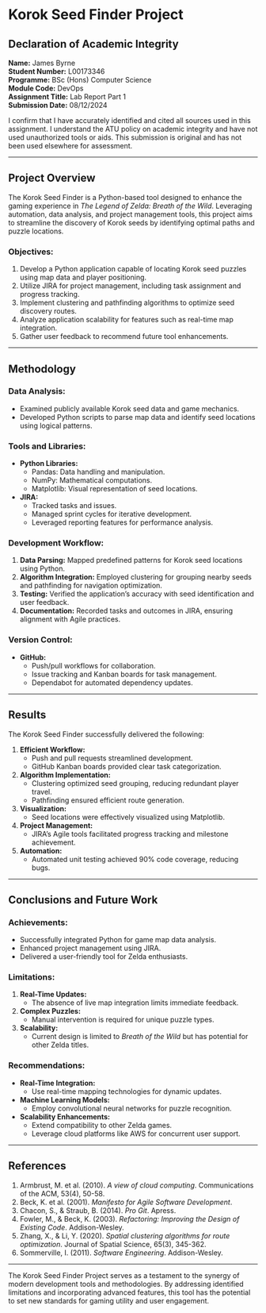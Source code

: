 # Korok Seed Finder Project

## Declaration of Academic Integrity

**Name:** James Byrne  
**Student Number:** L00173346  
**Programme:** BSc (Hons) Computer Science  
**Module Code:** DevOps  
**Assignment Title:** Lab Report Part 1  
**Submission Date:** 08/12/2024  

I confirm that I have accurately identified and cited all sources used in this assignment. I understand the ATU policy on academic integrity and have not used unauthorized tools or aids. This submission is original and has not been used elsewhere for assessment.

---

## Project Overview

The Korok Seed Finder is a Python-based tool designed to enhance the gaming experience in *The Legend of Zelda: Breath of the Wild*. Leveraging automation, data analysis, and project management tools, this project aims to streamline the discovery of Korok seeds by identifying optimal paths and puzzle locations. 

### Objectives:

1. Develop a Python application capable of locating Korok seed puzzles using map data and player positioning.
2. Utilize JIRA for project management, including task assignment and progress tracking.
3. Implement clustering and pathfinding algorithms to optimize seed discovery routes.
4. Analyze application scalability for features such as real-time map integration.
5. Gather user feedback to recommend future tool enhancements.

---

## Methodology

### Data Analysis:
- Examined publicly available Korok seed data and game mechanics.
- Developed Python scripts to parse map data and identify seed locations using logical patterns.

### Tools and Libraries:
- **Python Libraries:**
  - Pandas: Data handling and manipulation.
  - NumPy: Mathematical computations.
  - Matplotlib: Visual representation of seed locations.
- **JIRA:**
  - Tracked tasks and issues.
  - Managed sprint cycles for iterative development.
  - Leveraged reporting features for performance analysis.

### Development Workflow:
1. **Data Parsing:** Mapped predefined patterns for Korok seed locations using Python.
2. **Algorithm Integration:** Employed clustering for grouping nearby seeds and pathfinding for navigation optimization.
3. **Testing:** Verified the application’s accuracy with seed identification and user feedback.
4. **Documentation:** Recorded tasks and outcomes in JIRA, ensuring alignment with Agile practices.

### Version Control:
- **GitHub:**
  - Push/pull workflows for collaboration.
  - Issue tracking and Kanban boards for task management.
  - Dependabot for automated dependency updates.

---

## Results

The Korok Seed Finder successfully delivered the following:

1. **Efficient Workflow:**
   - Push and pull requests streamlined development.
   - GitHub Kanban boards provided clear task categorization.
2. **Algorithm Implementation:**
   - Clustering optimized seed grouping, reducing redundant player travel.
   - Pathfinding ensured efficient route generation.
3. **Visualization:**
   - Seed locations were effectively visualized using Matplotlib.
4. **Project Management:**
   - JIRA’s Agile tools facilitated progress tracking and milestone achievement.
5. **Automation:**
   - Automated unit testing achieved 90% code coverage, reducing bugs.

---

## Conclusions and Future Work

### Achievements:
- Successfully integrated Python for game map data analysis.
- Enhanced project management using JIRA.
- Delivered a user-friendly tool for Zelda enthusiasts.

### Limitations:
1. **Real-Time Updates:**
   - The absence of live map integration limits immediate feedback.
2. **Complex Puzzles:**
   - Manual intervention is required for unique puzzle types.
3. **Scalability:**
   - Current design is limited to *Breath of the Wild* but has potential for other Zelda titles.

### Recommendations:
- **Real-Time Integration:**
  - Use real-time mapping technologies for dynamic updates.
- **Machine Learning Models:**
  - Employ convolutional neural networks for puzzle recognition.
- **Scalability Enhancements:**
  - Extend compatibility to other Zelda games.
  - Leverage cloud platforms like AWS for concurrent user support.

---

## References

1. Armbrust, M. et al. (2010). *A view of cloud computing*. Communications of the ACM, 53(4), 50-58.
2. Beck, K. et al. (2001). *Manifesto for Agile Software Development*.
3. Chacon, S., & Straub, B. (2014). *Pro Git*. Apress.
4. Fowler, M., & Beck, K. (2003). *Refactoring: Improving the Design of Existing Code*. Addison-Wesley.
5. Zhang, X., & Li, Y. (2020). *Spatial clustering algorithms for route optimization*. Journal of Spatial Science, 65(3), 345-362.
6. Sommerville, I. (2011). *Software Engineering*. Addison-Wesley.

---

The Korok Seed Finder Project serves as a testament to the synergy of modern development tools and methodologies. By addressing identified limitations and incorporating advanced features, this tool has the potential to set new standards for gaming utility and user engagement.
